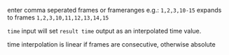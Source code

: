 enter comma seperated frames or frameranges
e.g.:
`1,2,3,10-15` expands to frames `1,2,3,10,11,12,13,14,15`

`time` input will set `result time` output as an interpolated time value.

time interpolation is linear if frames are consecutive, otherwise absolute


